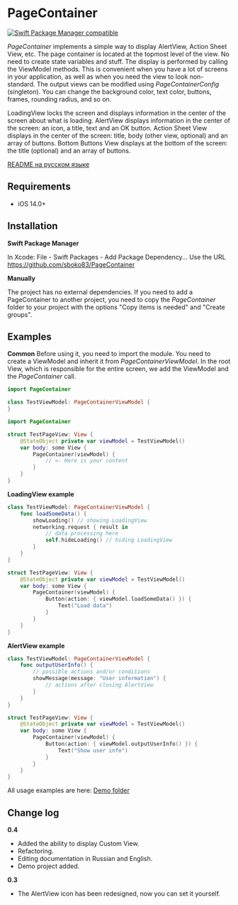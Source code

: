 # PageContainer
[![Swift Package Manager compatible](https://img.shields.io/badge/Swift%20Package%20Manager-compatible-brightgreen.svg)](https://github.com/apple/swift-package-manager)

_PageContainer_ implements a simple way to display AlertView, Action Sheet View, etc.
The page container is located at the topmost level of the view. No need to create state variables and stuff. The display is performed by calling the ViewModel methods. This is convenient when you have a lot of screens in your application, as well as when you need the view to look non-standard.
The output views can be modified using _PageContainerConfig_ (singleton). You can change the background color, text color, buttons, frames, rounding radius, and so on.

LoadingView locks the screen and displays information in the center of the screen about what is loading.
AlertView displays information in the center of the screen: an icon, a title, text and an OK button.
Action Sheet View displays in the center of the screen: title, body (other view, optional) and an array of buttons.
Bottom Buttons View displays at the bottom of the screen: the title (optional) and an array of buttons.

[README на русском языке](https://github.com/sboko83/PageContainer/blob/main/README_ru.md)


## Requirements
* iOS 14.0+


## Installation

**Swift Package Manager**

In Xcode:
File - Swift Packages - Add Package Dependency...
Use the URL https://github.com/sboko83/PageContainer

**Manually**

The project has no external dependencies.
If you need to add a PageContainer to another project, you need to copy the _PageContainer_ folder to your project with the options "Copy items is needed" and "Create groups".


## Examples

**Common**
Before using it, you need to import the module.
You need to create a ViewModel and inherit it from _PageContainerViewModel_.
In the root View, which is responsible for the entire screen, we add the ViewModel and the _PageContainer_ call.
```Swift
import PageContainer

class TestViewModel: PageContainerViewModel {
} 
```
```Swift
import PageContainer

struct TestPageView: View {
    @StateObject private var viewModel = TestViewModel()
    var body: some View {
        PageContainer(viewModel) {
            // <- Here is your content
        }
    }
}
```

**LoadingView example**
```Swift
class TestViewModel: PageContainerViewModel {
    func loadSomeData() {
        showLoading() // showing LoadingView
        networking.request { result in
            // data processing here
            self.hideLoading() // hiding LoadingView
        }
    }
}
```
```Swift
struct TestPageView: View {
    @StateObject private var viewModel = TestViewModel()
    var body: some View {
        PageContainer(viewModel) {
            Button(action: { viewModel.loadSomeData() }) {
                Text("Load data")
            }
        }
    }
}
```

**AlertView example**
```Swift
class TestViewModel: PageContainerViewModel {
    func outputUserInfo() {
        // possible actions and/or conditions
        showMessage(message: "User information") {
            // actions after closing AlertView
        }
    }
}
```
```Swift
struct TestPageView: View {
    @StateObject private var viewModel = TestViewModel()
    var body: some View {
        PageContainer(viewModel) {
            Button(action: { viewModel.outputUserInfo() }) {
                Text("Show user info")
            }
        }
    }
}
```

All usage examples are here: [Demo folder](https://github.com/sboko83/PageContainer/tree/main/Demo)


## Change log

**0.4**
- Added the ability to display Custom View.
- Refactoring.
- Editing documentation in Russian and English.
- Demo project added.

**0.3**
- The AlertView icon has been redesigned, now you can set it yourself.

